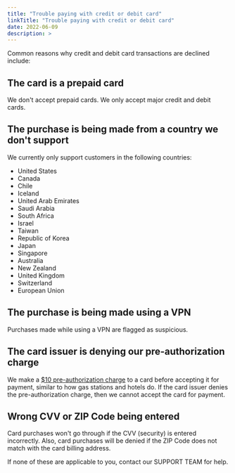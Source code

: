 ```yaml
---
title: "Trouble paying with credit or debit card"
linkTitle: "Trouble paying with credit or debit card"
date: 2022-06-09
description: >
---
```


Common reasons why credit and debit card transactions are declined include:

## The card is a prepaid card

We don't accept prepaid cards. We only accept major credit and debit cards.

## The purchase is being made from a country we don't support

We currently only support customers in the following countries:

- United States
- Canada
- Chile
- Iceland
- United Arab Emirates
- Saudi Arabia
- South Africa
- Israel
- Taiwan
- Republic of Korea
- Japan
- Singapore
- Australia
- New Zealand
- United Kingdom
- Switzerland
- European Union

## The purchase is being made using a VPN

Purchases made while using a VPN are flagged as suspicious.

## The card issuer is denying our pre-authorization charge

We make a [$10 pre-authorization charge](/lambda-demo/docs/faqs/why-was-i-charged-10-dollars/) to a card before accepting it for
payment, similar to how gas stations and hotels do. If the card issuer denies
the pre-authorization charge, then we cannot accept the card for payment.

## Wrong CVV or ZIP Code being entered

Card purchases won't go through if the CVV (security) is entered incorrectly.
Also, card purchases will be denied if the ZIP Code does not match with the
card billing address.

If none of these are applicable to you, contact our SUPPORT TEAM for help.

